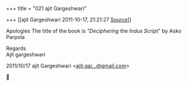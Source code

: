+++
title = "021 ajit Gargeshwari"

+++
[[ajit Gargeshwari	2011-10-17, 21:21:27 [Source](https://groups.google.com/g/samskrita/c/12xCfSQTzHU)]]



  
Apologies The title of the book is *"Deciphering* the *Indus Script*" by Asko Parpola  
  
Regards  
Ajit gargeshwari  
  

2011/10/17 ajit Gargeshwari \<[ajit.gar...@gmail.com]()\>



